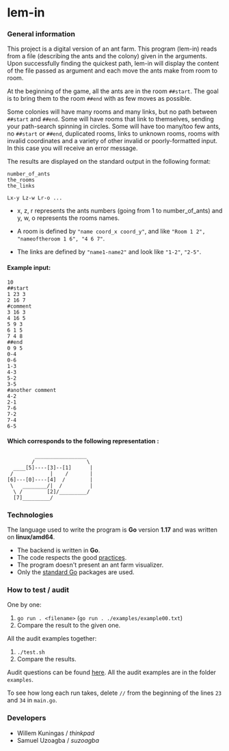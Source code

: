 # lem-in

### General information

This project is a digital version of an ant farm.
This program (lem-in) reads from a file (describing the ants and the colony) given in the arguments.
Upon successfully finding the quickest path, lem-in will display the content of the file passed as argument and each move the ants make from room to room.

At the beginning of the game, all the ants are in the room `##start`. The goal is to bring them to the room `##end` with as few moves as possible.

Some colonies will have many rooms and many links, but no path between `##start` and `##end`.
Some will have rooms that link to themselves, sending your path-search spinning in circles. Some will have too many/too few ants, no `##start` or `##end`, duplicated rooms, links to unknown rooms, rooms with invalid coordinates and a variety of other invalid or poorly-formatted input.
In this case you will receive an error message.

The results are displayed on the standard output in the following format:

    number_of_ants
    the_rooms
    the_links

    Lx-y Lz-w Lr-o ...

- x, z, r represents the ants numbers (going from 1 to number_of_ants) and y, w, o represents the rooms names.

- A room is defined by `"name coord_x coord_y"`, and like `"Room 1 2", "nameoftheroom 1 6", "4 6 7"`.

- The links are defined by `"name1-name2"` and look like `"1-2"`, `"2-5"`.

#### Example input:

    10    
    ##start
    1 23 3
    2 16 7
    #comment
    3 16 3
    4 16 5
    5 9 3
    6 1 5
    7 4 8
    ##end
    0 9 5
    0-4
    0-6
    1-3
    4-3
    5-2
    3-5
    #another comment
    4-2
    2-1
    7-6
    7-2
    7-4
    6-5

#### Which corresponds to the following representation :

             _________________
            /                 \
      ____[5]----[3]--[1]      |
     /            |    /       |
    [6]---[0]----[4]  /        |
     \   ________/|  /         |
      \ /        [2]/_________/
      [7]_________/


### Technologies

The language used to write the program is **Go** version **1.17** and was written on **linux/amd64**.
- The backend is written in **Go**.
- The code respects the good [practices](https://git.01.kood.tech/root/public/src/branch/master/subjects/good-practices/README.md).
- The program doesn't present an ant farm visualizer.
- Only the [standard Go](https://golang.org/pkg/) packages are used.

### How to test / audit

One by one:
1. `go run . <filename>` (`go run . ./examples/example00.txt`)
2. Compare the result to the given one.

All the audit examples together:
1. `./test.sh`
2. Compare the results.

Audit questions can be found [here](https://github.com/01-edu/public/tree/master/subjects/lem-in/audit).
All the audit examples are in the folder `examples`.

To see how long each run takes, delete `//` from the beginning of the lines `23` and `34` in `main.go`.

### Developers
- Willem Kuningas / *thinkpad*
- Samuel Uzoagba / *suzoagba*